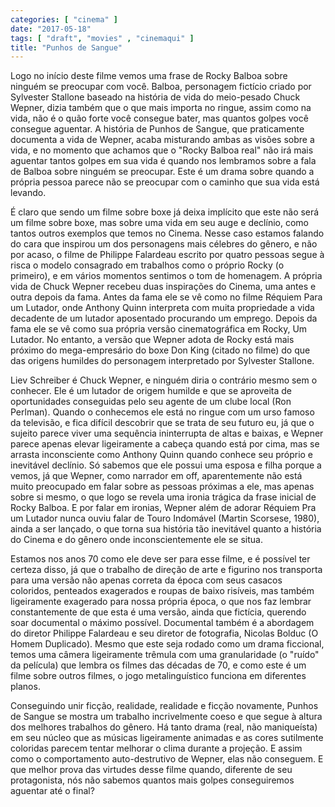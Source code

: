 ```yaml
---
categories: [ "cinema" ]
date: "2017-05-18"
tags: [ "draft", "movies" , "cinemaqui" ]
title: "Punhos de Sangue"
---
```

Logo no início deste filme vemos uma frase de Rocky Balboa sobre ninguém
se preocupar com você. Balboa, personagem fictício criado por Sylvester
Stallone baseado na história de vida do meio-pesado Chuck Wepner, dizia
também que o que mais importa no ringue, assim como na vida, não é
o quão forte você consegue bater, mas quantos golpes você consegue
aguentar. A história de Punhos de Sangue, que praticamente documenta
a vida de Wepner, acaba misturando ambas as visões sobre a vida, e no
momento que achamos que o "Rocky Balboa real" não irá mais aguentar
tantos golpes em sua vida é quando nos lembramos sobre a fala de Balboa
sobre ninguém se preocupar. Este é um drama sobre quando a própria
pessoa parece não se preocupar com o caminho que sua vida está levando.

É claro que sendo um filme sobre boxe já deixa implícito que este não
será um filme sobre boxe, mas sobre uma vida em seu auge e declínio,
como tantos outros exemplos que temos no Cinema. Nesse caso estamos
falando do cara que inspirou um dos personagens mais célebres do gênero,
e não por acaso, o filme de Philippe Falardeau escrito por quatro pessoas
segue à risca o modelo consagrado em trabalhos como o próprio Rocky (o
primeiro), e em vários momentos sentimos o tom de homenagem. A própria
vida de Chuck Wepner recebeu duas inspirações do Cinema, uma antes e
outra depois da fama. Antes da fama ele se vê como no filme Réquiem
Para um Lutador, onde Anthony Quinn interpreta com muita propriedade a
vida decadente de um lutador aposentado procurando um emprego. Depois
da fama ele se vê como sua própria versão cinematográfica em Rocky,
Um Lutador. No entanto, a versão que Wepner adota de Rocky está mais
próximo do mega-empresário do boxe Don King (citado no filme) do que
das origens humildes do personagem interpretado por Sylvester Stallone.

Liev Schreiber é Chuck Wepner, e ninguém diria o contrário mesmo
sem o conhecer. Ele é um lutador de origem humilde e que se aproveita
de oportunidades conseguidas pelo seu agente de um clube local (Ron
Perlman). Quando o conhecemos ele está no ringue com um urso famoso da
televisão, e fica difícil descobrir que se trata de seu futuro eu,
já que o sujeito parece viver uma sequência ininterrupta de altas e
baixas, e Wepner parece apenas elevar ligeiramente a cabeça quando está
por cima, mas se arrasta inconsciente como Anthony Quinn quando conhece
seu próprio e inevitável declínio. Só sabemos que ele possui uma
esposa e filha porque a vemos, já que Wepner, como narrador em off,
aparentemente não está muito preocupado em falar sobre as pessoas
próximas a ele, mas apenas sobre si mesmo, o que logo se revela uma
ironia trágica da frase inicial de Rocky Balboa. E por falar em ironias,
Wepner além de adorar Réquiem Pra um Lutador nunca ouviu falar de
Touro Indomável (Martin Scorsese, 1980), ainda a ser lançado, o que
torna sua história tão inevitável quanto a história do Cinema e do
gênero onde inconscientemente ele se situa.

Estamos nos anos 70 como ele deve ser para esse filme, e é possível
ter certeza disso, já que o trabalho de direção de arte e figurino nos
transporta para uma versão não apenas correta da época com seus casacos
coloridos, penteados exagerados e roupas de baixo risíveis, mas também
ligeiramente exagerado para nossa própria época, o que nos faz lembrar
constantemente de que esta é uma versão, ainda que fictícia, querendo
soar documental o máximo possível. Documental também é a abordagem
do diretor Philippe Falardeau e seu diretor de fotografia, Nicolas Bolduc
(O Homem Duplicado). Mesmo que este seja rodado como um drama ficcional,
temos uma câmera ligeiramente trêmula com uma granularidade (o "ruído"
da película) que lembra os filmes das décadas de 70, e como este é um
filme sobre outros filmes, o jogo metalinguístico funciona em diferentes
planos.

Conseguindo unir ficção, realidade, realidade e ficção novamente,
Punhos de Sangue se mostra um trabalho incrivelmente coeso e que segue
à altura dos melhores trabalhos do gênero. Há tanto drama (real,
não maniqueísta) em seu núcleo que as músicas ligeiramente animadas
e as cores sutilmente coloridas parecem tentar melhorar o clima durante
a projeção. E assim como o comportamento auto-destrutivo de Wepner,
elas não conseguem. E que melhor prova das virtudes desse filme quando,
diferente de seu protagonista, nós não sabemos quantos mais golpes
conseguiremos aguentar até o final?

